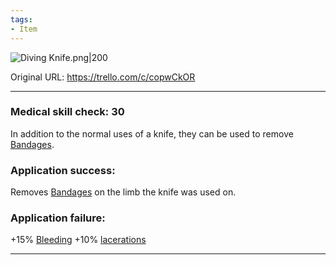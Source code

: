 ```yaml
---
tags:
- Item
---
```


![Diving Knife.png\|200](/Items/Diving%20Knife%20-%20Attachments/6718845db30472d958dd7e27.png)

Original URL: https://trello.com/c/copwCkOR

---

### Medical skill check: 30

In addition to the normal uses of a knife, they can be used to remove [Bandages](Bandages.md).

### Application success:

Removes [Bandages](Bandages.md) on the limb the knife was used on.

### Application failure:

\+15% [Bleeding](../Any%20bodypart/Bleeding.md)
\+10% [lacerations]([Wounds](../Any%20bodypart/archived/Wounds.md) "‌")

---

